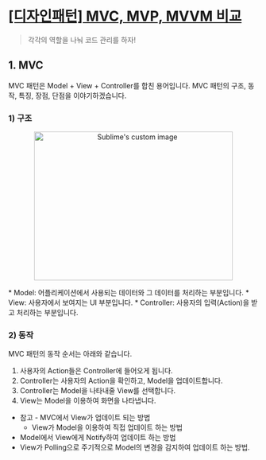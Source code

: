 # [[디자인패턴] MVC, MVP, MVVM 비교](https://beomy.tistory.com/43)
> 각각의 역할을 나눠 코드 관리를 하자!

## 1. MVC
MVC 패턴은 Model + View + Controller를 합친 용어입니다. MVC 패턴의 구조, 동작, 특징, 장점, 단점을 이야기하겠습니다.

### 1) 구조
<p align="center">
  <img src="https://img1.daumcdn.net/thumb/R1280x0/?scode=mtistory2&fname=https%3A%2F%2Fblog.kakaocdn.net%2Fdn%2F7IE8f%2FbtqBRvw9sFF%2FAGLRdsOLuvNZ9okmGOlkx1%2Fimg.png" width="400" height="299" alt="Sublime's custom image" />
</p>
* Model: 어플리케이션에서 사용되는 데이터와 그 데이터를 처리하는 부분입니다.
* View: 사용자에서 보여지는 UI 부분입니다.
* Controller: 사용자의 입력(Action)을 받고 처리하는 부분입니다.

### 2) 동작
MVC 패턴의 동작 순서는 아래와 같습니다.
1. 사용자의 Action들은 Controller에 들어오게 됩니다.
2. Controller는 사용자의 Action을 확인하고, Model을 업데이트합니다.
3. Controller는 Model을 나타내줄 View를 선택합니다.
4. View는 Model을 이용하여 화면을 나타냅니다.

* 참고 - MVC에서 View가 업데이트 되는 방법
  * View가 Model을 이용하여 직접 업데이트 하는 방법
 * Model에서 View에게 Notify하여 업데이트 하는 방법
 * View가 Polling으로 주기적으로 Model의 변경을 감지하여 업데이트 하는 방법.
